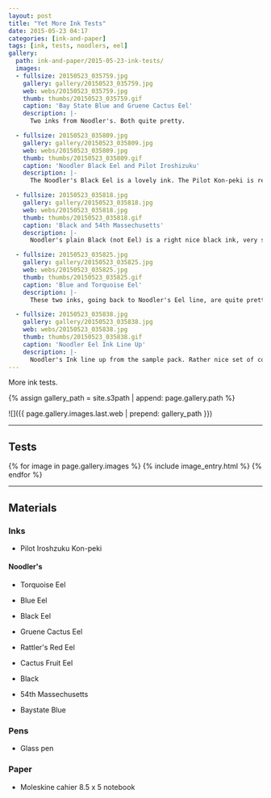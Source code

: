 ```yaml
---
layout: post
title: "Yet More Ink Tests"
date: 2015-05-23 04:17
categories: [ink-and-paper]
tags: [ink, tests, noodlers, eel]
gallery:
  path: ink-and-paper/2015-05-23-ink-tests/
  images:
  - fullsize: 20150523_035759.jpg
    gallery: gallery/20150523_035759.jpg
    web: webs/20150523_035759.jpg
    thumb: thumbs/20150523_035759.gif
    caption: 'Bay State Blue and Gruene Cactus Eel'
    description: |-
      Two inks from Noodler's. Both quite pretty.

  - fullsize: 20150523_035809.jpg
    gallery: gallery/20150523_035809.jpg
    web: webs/20150523_035809.jpg
    thumb: thumbs/20150523_035809.gif
    caption: 'Noodler Black Eel and Pilot Iroshizuku'
    description: |-
      The Noodler's Black Eel is a lovely ink. The Pilot Kon-peki is really quite stunning in person. This could be quite good on art projects.

  - fullsize: 20150523_035818.jpg
    gallery: gallery/20150523_035818.jpg
    web: webs/20150523_035818.jpg
    thumb: thumbs/20150523_035818.gif
    caption: 'Black and 54th Massechusetts'
    description: |-
      Noodler's plain Black (not Eel) is a right nice black ink, very strong, very clean. The 54th Massechusetts, on the other hand, was a little difficult to discerne the actual colour until it dried, and is a rather nice black with a slight blue-grey cast to it.

  - fullsize: 20150523_035825.jpg
    gallery: gallery/20150523_035825.jpg
    web: webs/20150523_035825.jpg
    thumb: thumbs/20150523_035825.gif
    caption: 'Blue and Torquoise Eel'
    description: |-
      These two inks, going back to Noodler's Eel line, are quite pretty as well. The Torquoise shows up a bit better in real life (the camera lies). They didn't seem to have as much on the glass pen, giving out before the others.

  - fullsize: 20150523_035838.jpg
    gallery: gallery/20150523_035838.jpg
    web: webs/20150523_035838.jpg
    thumb: thumbs/20150523_035838.gif
    caption: 'Noodler Eel Ink Line Up'
    description: |-
      Noodler's Ink line up from the sample pack. Rather nice set of colours, I think!
---
```


More ink tests.

{% assign gallery_path = site.s3path | append: page.gallery.path %}

![]({{ page.gallery.images.last.web | prepend: gallery_path }})

*******

## Tests

{% for image in page.gallery.images %}
{% include image_entry.html %}
{% endfor %}

*******

## Materials

### Inks

* Pilot Iroshzuku Kon-peki

#### Noodler's

* Torquoise Eel
* Blue Eel
* Black Eel
* Gruene Cactus Eel
* Rattler's Red Eel
* Cactus Fruit Eel

* Black
* 54th Massechusetts
* Baystate Blue

### Pens

* Glass pen

### Paper

* Moleskine cahier 8.5 x 5 notebook
